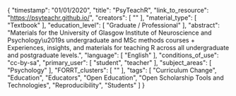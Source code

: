 {
    "timestamp": "01/01/2020",
    "title": "PsyTeachR",
    "link_to_resource": "https://psyteachr.github.io/",
    "creators": [
        ""
    ],
    "material_type": [
        "Textbook"
    ],
    "education_level": [
        "Graduate / Professional"
    ],
    "abstract": "Materials for the University of Glasgow Institute of Neuroscience and Psychology\u2019s undergraduate and MSc methods courses + Experiences, insights, and materials for teaching R across all undergraduate and postgraduate levels.",
    "language": [
        "English"
    ],
    "conditions_of_use": "cc-by-sa",
    "primary_user": [
        "student",
        "teacher"
    ],
    "subject_areas": [
        "Psychology"
    ],
    "FORRT_clusters": [
        ""
    ],
    "tags": [
        "Curriculum Change",
        "Education",
        "Educators",
        "Open Education",
        "Open Scholarship Tools and Technologies",
        "Reproducibility",
        "Students"
    ]
}
